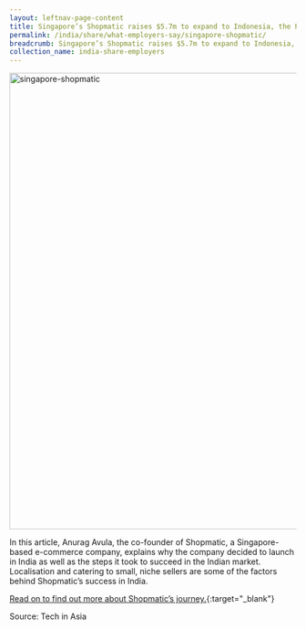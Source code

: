 ```yaml
---
layout: leftnav-page-content
title: Singapore’s Shopmatic raises $5.7m to expand to Indonesia, the Philippines
permalink: /india/share/what-employers-say/singapore-shopmatic/
breadcrumb: Singapore’s Shopmatic raises $5.7m to expand to Indonesia, the Philippines
collection_name: india-share-employers
---
```


<img src="\images\asean-employers\singapore-shopmatic.jpg" alt="singapore-shopmatic" style="width:800px;" />

In this article, Anurag Avula, the co-founder of Shopmatic, a Singapore-based e-commerce company, explains why the company decided to launch in India as well as the steps it took to succeed in the Indian market. Localisation and catering to small, niche sellers are some of the factors behind Shopmatic’s success in India. 

[Read on to find out more about Shopmatic’s journey.](https://www.techinasia.com/shopmatic-raises-6-million-to-expand-indonesia-philippines){:target="_blank"}

Source: Tech in Asia
